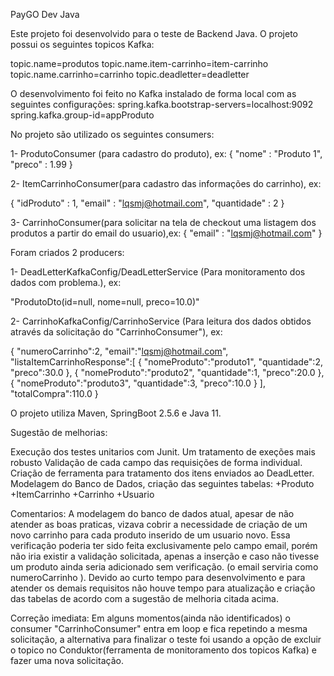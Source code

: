PayGO Dev Java

Este projeto foi desenvolvido para o teste de Backend Java. 
O projeto possui os seguintes topicos Kafka:


topic.name=produtos
topic.name.item-carrinho=item-carrinho
topic.name.carrinho=carrinho
topic.deadletter=deadletter

O desenvolvimento foi feito no Kafka instalado de forma local com as seguintes configurações:
spring.kafka.bootstrap-servers=localhost:9092
spring.kafka.group-id=appProduto

No projeto são utilizado os seguintes consumers:

1- ProdutoConsumer (para cadastro do produto), ex:
{
"nome" : "Produto 1",
"preco" : 1.99
}

2- ItemCarrinhoConsumer(para cadastro das informações do carrinho), ex:

{
"idProduto" : 1,
"email" : "lqsmj@hotmail.com",
"quantidade" : 2
}

3- CarrinhoConsumer(para solicitar na tela de checkout uma listagem dos produtos a partir do email do usuario),ex:
{
"email" : "lqsmj@hotmail.com"
}


Foram criados 2 producers:

1- DeadLetterKafkaConfig/DeadLetterService (Para monitoramento dos dados com problema.), ex:

"ProdutoDto(id=null, nome=null, preco=10.0)"



2- CarrinhoKafkaConfig/CarrinhoService (Para leitura dos dados obtidos através da solicitação do "CarrinhoConsumer"), ex:

{
"numeroCarrinho":2,
"email":"lqsmj@hotmail.com",
"listaItemCarrinhoResponse":[
{
"nomeProduto":"produto1",
"quantidade":2,
"preco":30.0
},
{
"nomeProduto":"produto2",
"quantidade":1,
"preco":20.0
},
{
"nomeProduto":"produto3",
"quantidade":3,
"preco":10.0
}
],
"totalCompra":110.0
}

O projeto utiliza Maven, SpringBoot 2.5.6 e Java 11.




Sugestão de melhorias:

Execução dos testes unitarios com Junit.
Um tratamento de exeções mais robusto
Validação de cada campo das requisições de forma individual.
Criação de ferramenta para tratamento dos itens enviados ao DeadLetter.
Modelagem do Banco de Dados, criação das seguintes tabelas:
+Produto
+ItemCarrinho
+Carrinho
+Usuario




Comentarios:
A modelagem do banco de dados atual, apesar de não atender as boas praticas, vizava cobrir a necessidade de criação de um novo carrinho para cada produto inserido de um usuario novo.
Essa verificação poderia ter sido feita exclusivamente pelo campo email, porém não iria existir a validação solicitada, apenas a inserção e caso não tivesse um produto ainda seria adicionado sem verificação.
(o email serviria como numeroCarrinho ).
Devido ao curto tempo para desenvolvimento e para atender os demais requisitos não houve tempo para atualização e criação das tabelas
de acordo com a sugestão de melhoria citada acima.


Correção imediata:
Em alguns momentos(ainda não identificados) o consumer "CarrinhoConsumer" entra em loop e fica repetindo a mesma solicitação,
a alternativa para finalizar o teste foi usando a opção de excluir o topico no Conduktor(ferramenta de monitoramento dos topicos Kafka) e fazer uma nova solicitação.



